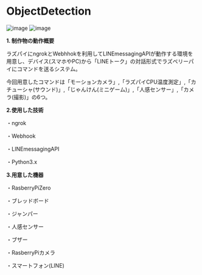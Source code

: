 # ObjectDetection
![image](https://d20r2glx6euv0l.cloudfront.net/editor/0bea064010fb16da.jpg)
![image](https://d20r2glx6euv0l.cloudfront.net/thumbnail/293f828a7810306c.png)

**1. 制作物の動作概要**

ラズパイにngrokとWebhhokを利用してLINEmessagingAPIが動作する環境を用意し、デバイス(スマホやPC)から「LINEトーク」の対話形式でラズベリーパイにコマンドを送るシステム。

今回用意したコマンドは「モーションカメラ」,「ラズパイCPU温度測定」,「カチューシャ(サウンド)」,「じゃんけん(ミニゲーム)」,「人感センサー」,「カメラ(撮影)」の6つ。

**2.使用した技術**

・ngrok

・Webhook

・LINEmessagingAPI

・Python3.x


**3.用意した機器**

・RasberryPiZero

・ブレッドボード

・ジャンパー

・人感センサー

・ブザー

・RasberryPiカメラ

・スマートフォン(LINE)
